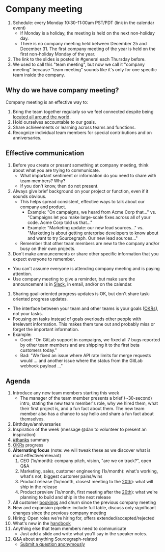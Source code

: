 # Company meeting

1. Schedule: every Monday 10:30-11:00am PST/PDT (link in the calendar event)
   - If Monday is a holiday, the meeting is held on the next non-holiday day.
   - There is no company meeting held between December 25 and December 31. The first company meeting of the year is held on the first non-holiday Monday of the year.
1. The link to the slides is posted in #general each Thursday before.
1. We used to call this "team meeting", but now we call it "company meeting" because "team meeting" sounds like it's only for one specific team inside the company.

## Why do we have company meeting?

Company meeting is an effective way to:

1. Bring the team together regularly so we feel connected despite being [located all around the world](../../company/remote/index.md).
1. Hold ourselves accountable to our goals.
1. Share achievements or learning across teams and functions.
1. Recognize individual team members for special contributions and on anniversaries.

## Effective communication

1. Before you create or present something at company meeting, think about what you are trying to communicate.
   - What important sentiment or information do you need to share with team members? Why?
   - If you don't know, then do not present.
1. Always give brief background on your project or function, even if it sounds obvious.
   - This helps spread consistent, effective ways to talk about our company and product.
     - Example: "On campaigns, we heard from Acme Corp that..." vs. "Campaigns let you make large-scale fixes across all of your code. Acme Corp told us that..."
	 - Example: "Marketing update: our new lead sources..." vs. "Marketing is about getting enterprise developers to know about and want to try Sourcegraph. Our new lead sources..."
   - Remember that other team members are new to the company and/or busy on their own projects.
1. Don't make announcements or share other specific information that you expect everyone to remember.
  - You can't assume everyone is attending company meeting and is paying attention.
  - Use company meeting to give a reminder, but make sure the announcement is in [Slack](team_chat.md), in email, and/or on the calendar.
1. Sharing goal-oriented progress updates is OK, but don't share task-oriented progress updates.
  - The interface between your team and other teams is your goals ([OKRs](../../company/okrs/index.md)), not your tasks.
  - Focusing on tasks instead of goals overloads other people with irrelevant information. This makes them tune out and probably miss or forget the important information.
  - Example:
    - Good: "On GitLab support in campaigns, we fixed all 7 bugs reported by other team members and are shipping it to the first beta customers today."
	- Bad: "We fixed an issue where API rate limits for merge requests would ... and another issue where the status from the GitLab webhook payload ..."

## Agenda

1. Introduce any new team members starting this week
   - The manager of the team member presents a brief (~30-second) intro, stating the new team member's role, why we hired them, what their first project is, and a fun fact about them. The new team member also has a chance to say hello and share a fun fact about themselves.
1. Birthdays/anniversaries
1. Inspiration of the week (message @dan to volunteer to present an inspiration)
1. [#thanks](team_chat.md#thanks) summary
1. [OKRs](../../company/okrs/index.md) progress
1. **Alternating focus** (note: we will tweak these as we discover what is most effective/relevant)
   1. CEO (1x/month): company pitch, vision, "are we on track?", open Q&A
   1. Marketing, sales, customer engineering (1x/month): what's working, what's not, biggest customer pains/wins
   1. Product release (1x/month, closest meeting to the [20th](../engineering/releases/index.md#releases-are-monthly)): what will ship in the release
   1. Product preview (1x/month, first meeting after the [20th](../engineering/releases/index.md#releases-are-monthly)): what we're planning to build and ship in the next release
1. All customer [bookings](../sales/index.md#booking) and churn since the previous company meeting
1. New and expansion pipeline: include full table, discuss only significant changes since the previous company meeting
1. Hiring: Open roles we're hiring for, offers extended/accepted/rejected
1. What's new in the [handbook](../index.md)
1. Anything else that team members need to communicate
   - Just add a slide and write what you'll say in the speaker notes.
1. Q&A about anything Sourcegraph-related
   - [Submit a question anonymously](https://docs.google.com/forms/d/e/1FAIpQLSeiyIU67N_0m3xNBV-pONnVAGuBPsKQ_w-ZxtS-g8ZLWX--Ew/viewform?usp=sf_link)
